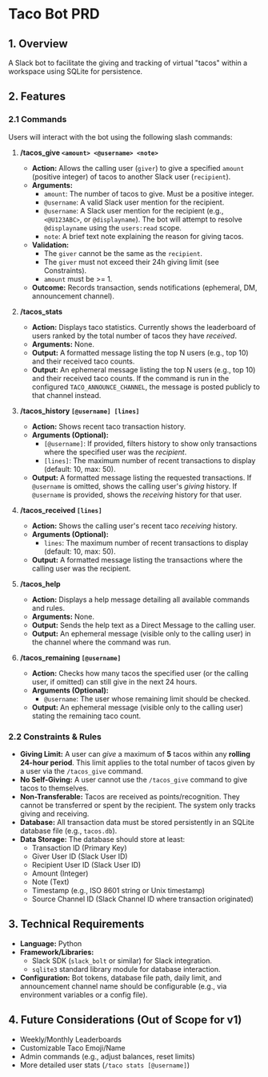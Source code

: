 # Taco Bot PRD

## 1. Overview

A Slack bot to facilitate the giving and tracking of virtual "tacos" within a workspace using SQLite for persistence.

## 2. Features

### 2.1 Commands

Users will interact with the bot using the following slash commands:

1.  **/tacos_give `<amount> <@username> <note>`**
    *   **Action:** Allows the calling user (`giver`) to give a specified `amount` (positive integer) of tacos to another Slack user (`recipient`).
    *   **Arguments:**
        *   `amount`: The number of tacos to give. Must be a positive integer.
        *   `@username`: A valid Slack user mention for the recipient.
        *   `@username`: A Slack user mention for the recipient (e.g., `<@U123ABC>`, or `@displayname`). The bot will attempt to resolve `@displayname` using the `users:read` scope.
        *   `note`: A brief text note explaining the reason for giving tacos.
    *   **Validation:**
        *   The `giver` cannot be the same as the `recipient`.
        *   The `giver` must not exceed their 24h giving limit (see Constraints).
        *   `amount` must be >= 1.
    *   **Outcome:** Records transaction, sends notifications (ephemeral, DM, announcement channel).

2.  **/tacos_stats**
    *   **Action:** Displays taco statistics. Currently shows the leaderboard of users ranked by the total number of tacos they have *received*.
    *   **Arguments:** None.
    *   **Output:** A formatted message listing the top N users (e.g., top 10) and their received taco counts.
    *   **Output:** An ephemeral message listing the top N users (e.g., top 10) and their received taco counts. If the command is run in the configured `TACO_ANNOUNCE_CHANNEL`, the message is posted publicly to that channel instead.

3.  **/tacos_history `[@username] [lines]`**
    *   **Action:** Shows recent taco transaction history.
    *   **Arguments (Optional):**
        *   `[@username]`: If provided, filters history to show only transactions where the specified user was the *recipient*.
        *   `[lines]`: The maximum number of recent transactions to display (default: 10, max: 50).
    *   **Output:** A formatted message listing the requested transactions. If `@username` is omitted, shows the calling user's *giving* history. If `@username` is provided, shows the *receiving* history for that user.

4.  **/tacos_received `[lines]`**
    *   **Action:** Shows the calling user's recent taco *receiving* history.
    *   **Arguments (Optional):**
        *   `lines`: The maximum number of recent transactions to display (default: 10, max: 50).
    *   **Output:** A formatted message listing the transactions where the calling user was the recipient.

5.  **/tacos_help**
    *   **Action:** Displays a help message detailing all available commands and rules.
    *   **Arguments:** None.
    *   **Output:** Sends the help text as a Direct Message to the calling user.
    *   **Output:** An ephemeral message (visible only to the calling user) in the channel where the command was run.

6.  **/tacos_remaining `[@username]`**
    *   **Action:** Checks how many tacos the specified user (or the calling user, if omitted) can still give in the next 24 hours.
    *   **Arguments (Optional):**
        *   `@username`: The user whose remaining limit should be checked.
    *   **Output:** An ephemeral message (visible only to the calling user) stating the remaining taco count.

### 2.2 Constraints & Rules

*   **Giving Limit:** A user can *give* a maximum of **5** tacos within any **rolling 24-hour period**. This limit applies to the total number of tacos given by a user via the `/tacos_give` command.
*   **No Self-Giving:** A user cannot use the `/tacos_give` command to give tacos to themselves.
*   **Non-Transferable:** Tacos are received as points/recognition. They cannot be transferred or spent by the recipient. The system only tracks giving and receiving.
*   **Database:** All transaction data must be stored persistently in an SQLite database file (e.g., `tacos.db`).
*   **Data Storage:** The database should store at least:
    *   Transaction ID (Primary Key)
    *   Giver User ID (Slack User ID)
    *   Recipient User ID (Slack User ID)
    *   Amount (Integer)
    *   Note (Text)
    *   Timestamp (e.g., ISO 8601 string or Unix timestamp)
    *   Source Channel ID (Slack Channel ID where transaction originated)

## 3. Technical Requirements

*   **Language:** Python
*   **Framework/Libraries:**
    *   Slack SDK (`slack_bolt` or similar) for Slack integration.
    *   `sqlite3` standard library module for database interaction.
*   **Configuration:** Bot tokens, database file path, daily limit, and announcement channel name should be configurable (e.g., via environment variables or a config file).

## 4. Future Considerations (Out of Scope for v1)

*   Weekly/Monthly Leaderboards
*   Customizable Taco Emoji/Name
*   Admin commands (e.g., adjust balances, reset limits)
*   More detailed user stats (`/taco stats [@username]`) 